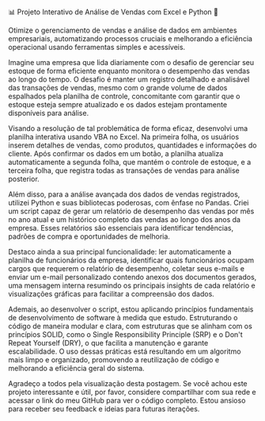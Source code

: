 📊 Projeto Interativo de Análise de Vendas com Excel e Python 🚀


Otimize o gerenciamento de vendas e análise de dados em ambientes empresariais, automatizando processos cruciais e melhorando a eficiência operacional usando ferramentas simples e acessíveis.

Imagine uma empresa que lida diariamente com o desafio de gerenciar seu estoque de forma eficiente enquanto monitora o desempenho das vendas ao longo do tempo. O desafio é manter um registro detalhado e analisável das transações de vendas, mesmo com o grande volume de dados espalhados pela planilha de controle, concomitante com garantir que o estoque esteja sempre atualizado e os dados estejam prontamente disponíveis para análise.

Visando a resolução de tal problemática de forma eficaz, desenvolvi uma planilha interativa usando VBA no Excel. Na primeira folha, os usuários inserem detalhes de vendas, como produtos, quantidades e informações do cliente. Após confirmar os dados em um botão, a planilha atualiza automaticamente a segunda folha, que mantém o controle de estoque, e a terceira folha, que registra todas as transações de vendas para análise posterior.

Além disso, para a análise avançada dos dados de vendas registrados, utilizei Python e suas bibliotecas poderosas, com ênfase no Pandas. Criei um script capaz de gerar um relatório de desempenho das vendas por mês no ano atual e um histórico completo das vendas ao longo dos anos da empresa. Esses relatórios são essenciais para identificar tendências, padrões de compra e oportunidades de melhoria. 

Destaco ainda a sua principal funcionalidade: ler automaticamente a planilha de funcionários da empresa, identificar quais funcionários ocupam cargos que requerem o relatório de desempenho, coletar seus e-mails e enviar um e-mail personalizado contendo anexos dos documentos gerados, uma mensagem interna resumindo os principais insights de cada relatório e visualizações gráficas para facilitar a compreensão dos dados.

Ademais, ao desenvolver o script, estou aplicando princípios fundamentais de desenvolvimento de software à medida que estudo. Estruturando o código de maneira modular e clara, com estruturas que se alinham com os princípios SOLID, como o Single Responsibility Principle (SRP) e o Don't Repeat Yourself (DRY),  o que facilita a manutenção e garante escalabilidade. O uso dessas práticas está resultando em um algoritmo mais limpo e organizado, promovendo a reutilização de código e melhorando a eficiência geral do sistema. 

Agradeço a todos pela visualização desta postagem. Se você achou este projeto interessante e útil, por favor, considere compartilhar com sua rede e acessar o link do meu GitHub para ver o código completo. Estou ansioso para receber seu feedback e ideias para futuras iterações.
